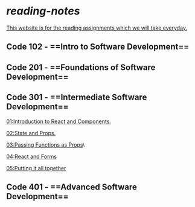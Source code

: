 # **_reading-notes_**

<ins>This website is for the reading assignments which we will take everyday.</ins>

## **Code 102 - ==Intro to Software Development==**

## **Code 201 - ==Foundations of Software Development==**

## **Code 301 - ==Intermediate Software Development==**

[01:Introduction to React and Components.](https://github.com/mohammedSaadeh/reading-notes/blob/main/notes/ReadClass01.md)

[02:State and Props.](https://github.com/mohammedSaadeh/reading-notes/blob/main/notes/ReadClass02.md)

[03:Passing Functions as Props](https://github.com/mohammedSaadeh/reading-notes/blob/main/notes/ReadClass03.md)\

[04:React and Forms](https://github.com/mohammedSaadeh/reading-notes/blob/main/notes/ReadClass04.md)

[05:Putting it all together](https://github.com/mohammedSaadeh/reading-notes/blob/main/notes/ReadClass05.md)

## **Code 401 - ==Advanced Software Development==**
